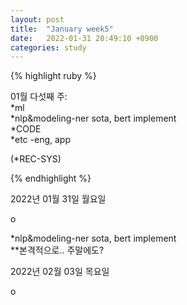 ```yaml
---
layout: post
title:  "January week5"
date:   2022-01-31 20:49:10 +0900
categories: study
---
```





{% highlight ruby %}

01월 다섯째 주:  
*ml  
*nlp&modeling-ner sota, bert implement  
*CODE  
*etc  -eng, app  

(*REC-SYS)  



{% endhighlight %}

2022년 01월 31일 월요일  

o  

*nlp&modeling-ner sota, bert implement  
**본격적으로.. 주말에도?  

2022년 02월 03일 목요일  

o  














































